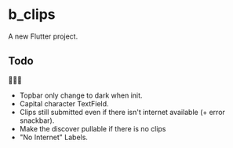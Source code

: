 # b_clips

A new Flutter project.

## Todo
🐞🐞🐞
- Topbar only change to dark when init.
- Capital character TextField.
- Clips still submitted even if there isn't internet available (+ error snackbar).
- Make the discover pullable if there is no clips
- "No Internet" Labels.